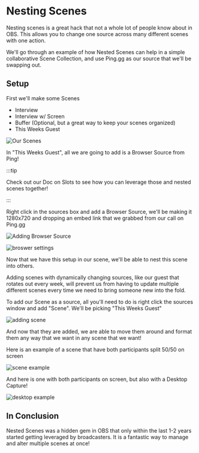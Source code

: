 # Nesting Scenes

Nesting scenes is a great hack that not a whole lot of people know about in OBS. This allows you to change one source across many different scenes with one action.

We'll go through an example of how Nested Scenes can help in a simple collaborative Scene Collection, and use Ping.gg as our source that we'll be swapping out.

## Setup

First we'll make some Scenes
 - Interview
 - Interview w/ Screen
 - Buffer (Optional, but a great way to keep your scenes organized)
 - This Weeks Guest

 ![Our Scenes](https://i.imgur.com/AAEap3t.png)

In "This Weeks Guest", all we are going to add is a Browser Source from Ping!

:::tip

Check out our Doc on Slots to see how you can leverage those and nested scenes together!

:::

Right click in the sources box and add a Browser Source, we'll be making it 1280x720 and dropping an embed link that we grabbed from our call on Ping.gg

![Adding Browser Source](https://i.imgur.com/ECkJFaa.png)

![broswer settings](https://i.imgur.com/INoGDel.png)

Now that we have this setup in our scene, we'll be able to nest this scene into others.

Adding scenes with dynamically changing sources, like our guest that rotates out every week, will prevent us from having to update multiple different scenes every time we need to bring someone new into the fold.

To add our Scene as a source, all you'll need to do is right click the sources window and add "Scene". We'll be picking "This Weeks Guest"

![adding scene](https://i.imgur.com/Cnd5lrG.png)

And now that they are added, we are able to move them around and format them any way that we want in any scene that we want!

Here is an example of a scene that have both participants split 50/50 on screen

![scene example](https://i.imgur.com/POIIKFN.png)

And here is one with both participants on screen, but also with a Desktop Capture!

![desktop example](https://i.imgur.com/Y2vjclq.png)

## In Conclusion

Nested Scenes was a hidden gem in OBS that only within the last 1-2 years started getting leveraged by broadcasters. It is a fantastic way to manage and alter multiple scenes at once!